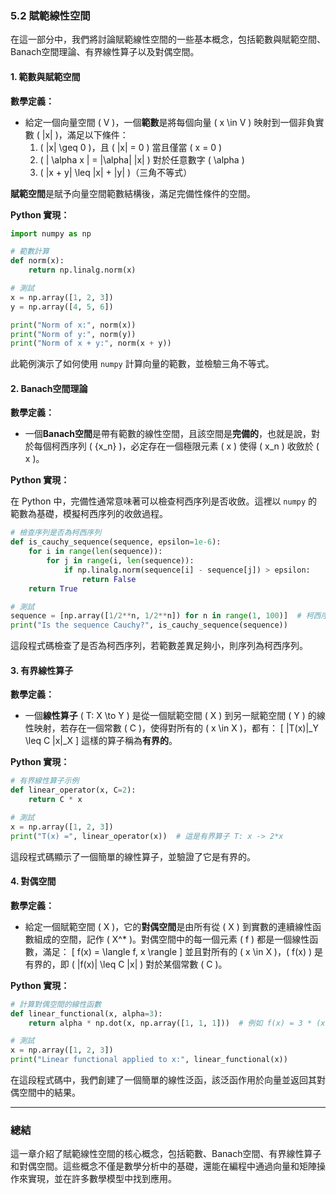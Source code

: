 ### 5.2 賦範線性空間

在這一部分中，我們將討論賦範線性空間的一些基本概念，包括範數與賦範空間、Banach空間理論、有界線性算子以及對偶空間。

#### 1. 範數與賦範空間

**數學定義：**
- 給定一個向量空間 \( V \)，一個**範數**是將每個向量 \( x \in V \) 映射到一個非負實數 \( \|x\| \)，滿足以下條件：
  1. \( \|x\| \geq 0 \)，且 \( \|x\| = 0 \) 當且僅當 \( x = 0 \)
  2. \( \| \alpha x \| = |\alpha| \|x\| \) 對於任意數字 \( \alpha \)
  3. \( \|x + y\| \leq \|x\| + \|y\| \)（三角不等式）

**賦範空間**是賦予向量空間範數結構後，滿足完備性條件的空間。

**Python 實現：**

```python
import numpy as np

# 範數計算
def norm(x):
    return np.linalg.norm(x)

# 測試
x = np.array([1, 2, 3])
y = np.array([4, 5, 6])

print("Norm of x:", norm(x))
print("Norm of y:", norm(y))
print("Norm of x + y:", norm(x + y))
```

此範例演示了如何使用 `numpy` 計算向量的範數，並檢驗三角不等式。

#### 2. Banach空間理論

**數學定義：**
- 一個**Banach空間**是帶有範數的線性空間，且該空間是**完備的**，也就是說，對於每個柯西序列 \( \{x_n\} \)，必定存在一個極限元素 \( x \) 使得 \( x_n \) 收斂於 \( x \)。

**Python 實現：**

在 Python 中，完備性通常意味著可以檢查柯西序列是否收斂。這裡以 `numpy` 的範數為基礎，模擬柯西序列的收斂過程。

```python
# 檢查序列是否為柯西序列
def is_cauchy_sequence(sequence, epsilon=1e-6):
    for i in range(len(sequence)):
        for j in range(i, len(sequence)):
            if np.linalg.norm(sequence[i] - sequence[j]) > epsilon:
                return False
    return True

# 測試
sequence = [np.array([1/2**n, 1/2**n]) for n in range(1, 100)]  # 柯西序列
print("Is the sequence Cauchy?", is_cauchy_sequence(sequence))
```

這段程式碼檢查了是否為柯西序列，若範數差異足夠小，則序列為柯西序列。

#### 3. 有界線性算子

**數學定義：**
- 一個**線性算子** \( T: X \to Y \) 是從一個賦範空間 \( X \) 到另一賦範空間 \( Y \) 的線性映射，若存在一個常數 \( C \)，使得對所有的 \( x \in X \)，都有：
  \[
  \|T(x)\|_Y \leq C \|x\|_X
  \]
  這樣的算子稱為**有界的**。

**Python 實現：**

```python
# 有界線性算子示例
def linear_operator(x, C=2):
    return C * x

# 測試
x = np.array([1, 2, 3])
print("T(x) =", linear_operator(x))  # 這是有界算子 T: x -> 2*x
```

這段程式碼顯示了一個簡單的線性算子，並驗證了它是有界的。

#### 4. 對偶空間

**數學定義：**
- 給定一個賦範空間 \( X \)，它的**對偶空間**是由所有從 \( X \) 到實數的連續線性函數組成的空間，記作 \( X^* \)。對偶空間中的每一個元素 \( f \) 都是一個線性函數，滿足：
  \[
  f(x) = \langle f, x \rangle
  \]
  並且對所有的 \( x \in X \)，\( f(x) \) 是有界的，即 \( |f(x)| \leq C \|x\| \) 對於某個常數 \( C \)。

**Python 實現：**

```python
# 計算對偶空間的線性函數
def linear_functional(x, alpha=3):
    return alpha * np.dot(x, np.array([1, 1, 1]))  # 例如 f(x) = 3 * (x1 + x2 + x3)

# 測試
x = np.array([1, 2, 3])
print("Linear functional applied to x:", linear_functional(x))
```

在這段程式碼中，我們創建了一個簡單的線性泛函，該泛函作用於向量並返回其對偶空間中的結果。

---

### 總結

這一章介紹了賦範線性空間的核心概念，包括範數、Banach空間、有界線性算子和對偶空間。這些概念不僅是數學分析中的基礎，還能在編程中通過向量和矩陣操作來實現，並在許多數學模型中找到應用。